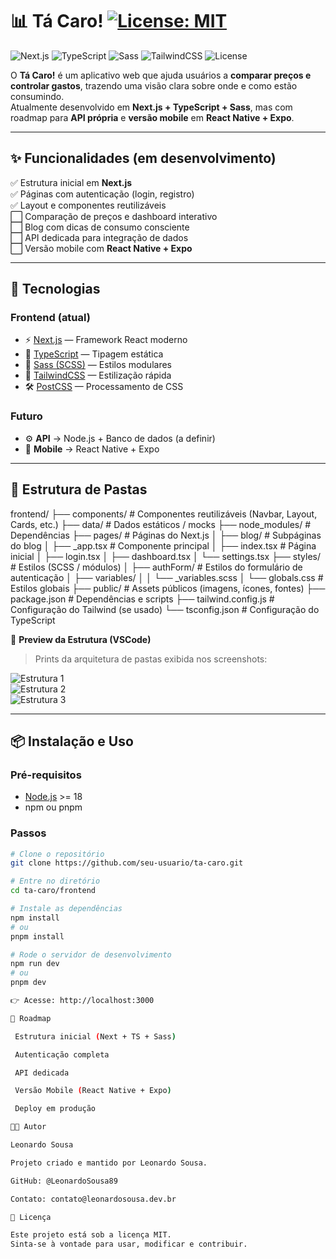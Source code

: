 # 📊 Tá Caro! [![License: MIT](https://img.shields.io/badge/License-MIT-yellow.svg)](https://opensource.org/licenses/MIT)


![Next.js](https://img.shields.io/badge/Next.js-13+-black?style=flat-square&logo=next.js)
![TypeScript](https://img.shields.io/badge/TypeScript-5-blue?style=flat-square&logo=typescript)
![Sass](https://img.shields.io/badge/Sass-SCSS-pink?style=flat-square&logo=sass)
![TailwindCSS](https://img.shields.io/badge/TailwindCSS-3-38BDF8?style=flat-square&logo=tailwindcss)
![License](https://img.shields.io/badge/license-MIT-green?style=flat-square)

O **Tá Caro!** é um aplicativo web que ajuda usuários a **comparar preços e controlar gastos**, trazendo uma visão clara sobre onde e como estão consumindo.  
Atualmente desenvolvido em **Next.js + TypeScript + Sass**, mas com roadmap para **API própria** e **versão mobile** em **React Native + Expo**.

---

## ✨ Funcionalidades (em desenvolvimento)

✅ Estrutura inicial em **Next.js**  
✅ Páginas com autenticação (login, registro)  
✅ Layout e componentes reutilizáveis  
⬜ Comparação de preços e dashboard interativo  
⬜ Blog com dicas de consumo consciente  
⬜ API dedicada para integração de dados  
⬜ Versão mobile com **React Native + Expo**  

---

## 🚀 Tecnologias

### Frontend (atual)
- ⚡ [Next.js](https://nextjs.org/) — Framework React moderno
- 📘 [TypeScript](https://www.typescriptlang.org/) — Tipagem estática
- 🎨 [Sass (SCSS)](https://sass-lang.com/) — Estilos modulares
- 🎨 [TailwindCSS](https://tailwindcss.com/) — Estilização rápida
- 🛠 [PostCSS](https://postcss.org/) — Processamento de CSS

### Futuro
- ⚙️ **API** → Node.js + Banco de dados (a definir)  
- 📱 **Mobile** → React Native + Expo  

---

## 📂 Estrutura de Pastas

frontend/
├── components/ # Componentes reutilizáveis (Navbar, Layout, Cards, etc.)
├── data/ # Dados estáticos / mocks
├── node_modules/ # Dependências
├── pages/ # Páginas do Next.js
│ ├── blog/ # Subpáginas do blog
│ ├── _app.tsx # Componente principal
│ ├── index.tsx # Página inicial
│ ├── login.tsx
│ ├── dashboard.tsx
│ └── settings.tsx
├── styles/ # Estilos (SCSS / módulos)
│ ├── authForm/ # Estilos do formulário de autenticação
│ ├── variables/
│ │ └── _variables.scss
│ └── globals.css # Estilos globais
├── public/ # Assets públicos (imagens, ícones, fontes)
├── package.json # Dependências e scripts
├── tailwind.config.js # Configuração do Tailwind (se usado)
└── tsconfig.json # Configuração do TypeScript


📸 **Preview da Estrutura (VSCode)**  
> Prints da arquitetura de pastas exibida nos screenshots:  

![Estrutura 1](./docs/screenshots/print1.png)  
![Estrutura 2](./docs/screenshots/print2.png)  
![Estrutura 3](./docs/screenshots/print3.png)  

---

## 📦 Instalação e Uso

### Pré-requisitos
- [Node.js](https://nodejs.org/) >= 18
- npm ou pnpm

### Passos

```bash
# Clone o repositório
git clone https://github.com/seu-usuario/ta-caro.git

# Entre no diretório
cd ta-caro/frontend

# Instale as dependências
npm install
# ou
pnpm install

# Rode o servidor de desenvolvimento
npm run dev
# ou
pnpm dev

👉 Acesse: http://localhost:3000

📅 Roadmap

 Estrutura inicial (Next + TS + Sass)

 Autenticação completa

 API dedicada

 Versão Mobile (React Native + Expo)

 Deploy em produção

👨‍💻 Autor

Leonardo Sousa

Projeto criado e mantido por Leonardo Sousa.

GitHub: @LeonardoSousa89 

Contato: contato@leonardosousa.dev.br

📜 Licença

Este projeto está sob a licença MIT.
Sinta-se à vontade para usar, modificar e contribuir.